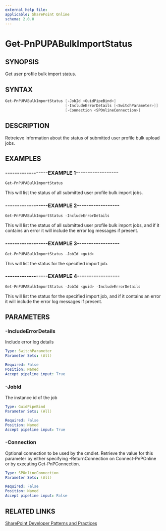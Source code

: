 ```yaml
---
external help file:
applicable: SharePoint Online
schema: 2.0.0
---
```

# Get-PnPUPABulkImportStatus

## SYNOPSIS
Get user profile bulk import status.

## SYNTAX 

```powershell
Get-PnPUPABulkImportStatus [-JobId <GuidPipeBind>]
                           [-IncludeErrorDetails [<SwitchParameter>]]
                           [-Connection <SPOnlineConnection>]
```

## DESCRIPTION
Retreieve information about the status of submitted user profile bulk upload jobs.

## EXAMPLES

### ------------------EXAMPLE 1------------------
```powershell
Get-PnPUPABulkImportStatus
```

This will list the status of all submitted user profile bulk import jobs.

### ------------------EXAMPLE 2------------------
```powershell
Get-PnPUPABulkImportStatus -IncludeErrorDetails
```

This will list the status of all submitted user profile bulk import jobs, and if it contains an error it will include the error log messages if present.

### ------------------EXAMPLE 3------------------
```powershell
Get-PnPUPABulkImportStatus -JobId <guid>
```

This will list the status for the specified import job.

### ------------------EXAMPLE 4------------------
```powershell
Get-PnPUPABulkImportStatus -JobId <guid> -IncludeErrorDetails
```

This will list the status for the specified import job, and if it contains an error it will include the error log messages if present.

## PARAMETERS

### -IncludeErrorDetails
Include error log details

```yaml
Type: SwitchParameter
Parameter Sets: (All)

Required: False
Position: Named
Accept pipeline input: True
```

### -JobId
The instance id of the job

```yaml
Type: GuidPipeBind
Parameter Sets: (All)

Required: False
Position: Named
Accept pipeline input: True
```

### -Connection
Optional connection to be used by the cmdlet. Retrieve the value for this parameter by either specifying -ReturnConnection on Connect-PnPOnline or by executing Get-PnPConnection.

```yaml
Type: SPOnlineConnection
Parameter Sets: (All)

Required: False
Position: Named
Accept pipeline input: False
```

## RELATED LINKS

[SharePoint Developer Patterns and Practices](http://aka.ms/sppnp)